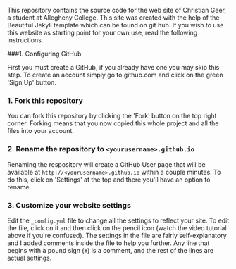 This repository contains the source code for the web site of Christian Geer, a student at Allegheny College. This site was created with the help of the Beautiful Jekyll template which can be found on git hub. If you wish to use this website as starting point for your own use, read the following instructions.

###1. Configuring GitHub

First you must create a GitHub, if you already have one you may skip this step. To create an account simply go to github.com and click on the green 'Sign Up' button.
 
### 1. Fork this repository

You can fork this repository by clicking the 'Fork' button on the top right corner. Forking means that you now copied this whole project and all the files into your account.

### 2. Rename the repository to `<yourusername>.github.io`

Renaming the respository will create a GitHub User page that will be available at `http://<yourusername>.github.io` within a couple minutes.  To do this, click on 'Settings' at the top and there you'll have an option to rename.

### 3. Customize your website settings

Edit the `_config.yml` file to change all the settings to reflect your site. To edit the file, click on it and then click on the pencil icon (watch the video tutorial above if you're confused).  The settings in the file are fairly self-explanatory and I added comments inside the file to help you further. Any line that begins with a pound sign (`#`) is a comment, and the rest of the lines are actual settings.
